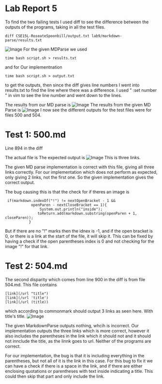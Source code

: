 
# Lab Report 5

To find the two failing tests I used diff to see the difference between the outputs of the programs, taking in all the test files.
 ```
 diff CSE15L-RoseateSpoonbill/output.txt lab9/markdown-parse/results.txt
 ````
![Image](photos/diff.png)
For the given MDParse we used 
```
time bash script.sh > results.txt 
```
and for Our implementnation 
```
time bash script.sh > output.txt
```
to get the outputs, then since the diff gives line numbers I went into results.txt to find the line where there was a difference. 
 I used " :set number " in vim to see the line number and went down to the lines.

The results from our MD parse is ![Image](photos/vimoutout.png) 
The results from the given MD Parse is ![Image](photos/vimresults.png)
I now see the different outputs for the test files were for files 500 and 504.

# Test 1: 500.md
Line 894 in the diff 
 

The actual file is 
The expected output is ![Image](photos/500exp.png) 
This is three links.

The given MD parse implementation is correct with this file, giving all three links correctly.
For our implementation which does not perform as expected, only giving 2 links, not the first one. So the given implementation gives the correct output.

The bug causing this is that the check for if theres an image is 
```
 if(markdown.indexOf("!") != nextOpenBracket - 1 &&
            openParen - nextCloseBracket == 1){
                System.out.println("inside");
               toReturn.add(markdown.substring(openParen + 1, closeParen));
           }
```
But if there are no "!" marks then the idnex is -1, and if the open bracket is 0, or there is a link at the start of the file, it will skip it. This can be fixed by having a check if the open parentheses index is 0 and not checking for the image "!" for that link. 


# Test 2: 504.md
The second disparity which comes from line 900 in the diff 
is from file 504.md.
This file contains 
```
[link](/url "title")
[link](/url 'title')
[link](/url (title))
````
which according to commonmark should output 3 links as seen here. With title's title.
![Image](photos/cm2.png)

The given MarkdownParse outputs nothing, whcih is incorrect. Our implementation outputs the three links which is more correct, however it also includes the parentheses in the link which it should not and it should not innclude the title, as the linnk goes to url. Neither of the programs are correct.

For our implementation, the bug is that it is including everything in the parentheses, but not all of it is the link in this case. For this bug to fix it we can have a check if there is a space in the link, and if there are either enclosing quotations or parentheses with text inside indicating a title. This could then skip that part and only include the link.